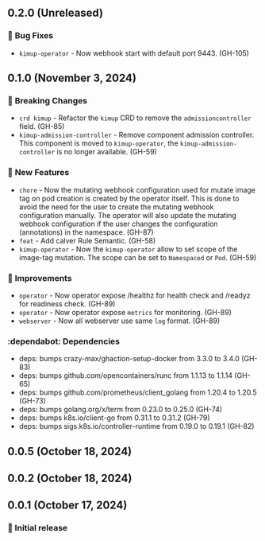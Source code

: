 ## 0.2.0 (Unreleased)

### :bug: **Bug Fixes**

* `kimup-operator` - Now webhook start with default port 9443. (GH-105)

## 0.1.0 (November  3, 2024)
### :rotating_light: **Breaking Changes**

* `crd kimup` - Refactor the `kimup` CRD to remove the `admissioncontroller` field. (GH-85)
* `kimup-admission-controller` - Remove component admission controller. This component is moved to `kimup-operator`, the `kimup-admission-controller` is no longer available. (GH-59)

### :rocket: **New Features**

* `chore` - Now the mutating webhook configuration used for mutate image tag on pod creation is created by the operator itself. This is done to avoid the need for the user to create the mutating webhook configuration manually. The operator will also update the mutating webhook configuration if the user changes the configuration (annotations) in the namespace. (GH-87)
* `feat` - Add calver Rule Semantic. (GH-58)
* `kimup-operator` - Now the `kimup-operator` allow to set scope of the image-tag mutation. The scope can be set to `Namespaced` or `Pod`. (GH-59)

### :tada: **Improvements**

* `operator` - Now operator expose /healthz for health check and /readyz for readiness check. (GH-89)
* `operator` - Now operator expose `metrics` for monitoring. (GH-89)
* `webserver` - Now all webserver use same `log` format. (GH-89)

### :dependabot: **Dependencies**

* deps: bumps crazy-max/ghaction-setup-docker from 3.3.0 to 3.4.0 (GH-83)
* deps: bumps github.com/opencontainers/runc from 1.1.13 to 1.1.14 (GH-65)
* deps: bumps github.com/prometheus/client_golang from 1.20.4 to 1.20.5 (GH-73)
* deps: bumps golang.org/x/term from 0.23.0 to 0.25.0 (GH-74)
* deps: bumps k8s.io/client-go from 0.31.1 to 0.31.2 (GH-79)
* deps: bumps sigs.k8s.io/controller-runtime from 0.19.0 to 0.19.1 (GH-82)

## 0.0.5 (October 18, 2024)
## 0.0.2 (October 18, 2024)

## 0.0.1 (October 17, 2024)

### :rocket: Initial release
